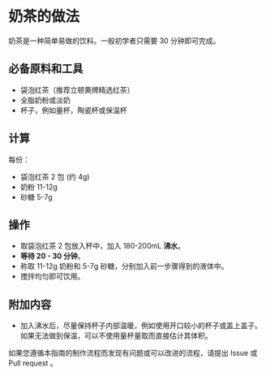 # 奶茶的做法

奶茶是一种简单易做的饮料。一般初学者只需要 30 分钟即可完成。

## 必备原料和工具

- 袋泡红茶（推荐立顿黄牌精选红茶）
- 全脂奶粉或淡奶
- 杯子，例如量杯，陶瓷杯或保温杯

## 计算

每份：

- 袋泡红茶 2 包 (约 4g)
- 奶粉 11-12g
- 砂糖 5-7g

## 操作

- 取袋泡红茶 2 包放入杯中，加入 180-200mL **沸水**。
- **等待 20 - 30 分钟**。
- 称取 11-12g 奶粉和 5-7g 砂糖，分别加入前一步骤得到的液体中。
- 搅拌均匀即可饮用。

## 附加内容

- 加入沸水后，尽量保持杯子内部温暖，例如使用开口较小的杯子或盖上盖子。如果无法做到保温，可以不使用量杯量取而直接估计其体积。

如果您遵循本指南的制作流程而发现有问题或可以改进的流程，请提出 Issue 或 Pull request 。
